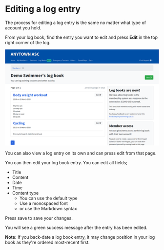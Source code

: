 # Editing a log entry

The process for editing a log entry is the same no matter what type of account you hold.

From your log book, find the entry you want to edit and press **Edit** in the top right corner of the log.

![An log book showing multiple entries](log-book-img/log-book-with-entries.png "Log book with entries")

You can also view a log entry on its own and can press edit from that page.

You can then edit your log book entry. You can edit all fields;
* Title
* Content
* Date
* Time
* Content type
  * You can use the default type
  * Use a monospaced font
  * or use the Markdown syntax

Press save to save your changes.

You will see a green success message after the entry has been edited.

**Note:** If you back-date a log book entry, it may change position in your log book as they're ordered most-recent first.